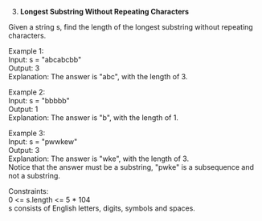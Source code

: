 3. **Longest Substring Without Repeating Characters**

Given a string s, find the length of the longest substring without repeating characters.<br>
 

Example 1:<br>
Input: s = "abcabcbb"<br>
Output: 3<br>
Explanation: The answer is "abc", with the length of 3.<br>

Example 2:<br>
Input: s = "bbbbb"<br>
Output: 1<br>
Explanation: The answer is "b", with the length of 1.<br>

Example 3:<br>
Input: s = "pwwkew"<br>
Output: 3<br>
Explanation: The answer is "wke", with the length of 3.<br>
Notice that the answer must be a substring, "pwke" is a subsequence and not a substring.<br>

Constraints:<br>
0 <= s.length <= 5 * 104<br>
s consists of English letters, digits, symbols and spaces.
